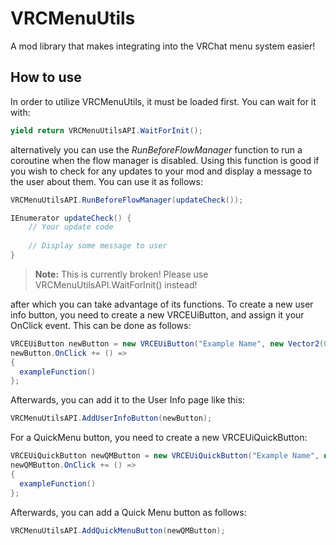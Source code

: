 # VRCMenuUtils
A mod library that makes integrating into the VRChat menu system easier!

## How to use
In order to utilize VRCMenuUtils, it must be loaded first. You can wait for it with:
```csharp
yield return VRCMenuUtilsAPI.WaitForInit();
```
alternatively you can use the *RunBeforeFlowManager* function to run a coroutine when the flow manager is disabled. Using this function is good if you wish to check for any updates to your mod and display a message to the user about them. You can use it as follows:
```csharp
VRCMenuUtilsAPI.RunBeforeFlowManager(updateCheck());

IEnumerator updateCheck() {
	// Your update code
	
	// Display some message to user
}
```
> **Note:** This is currently broken! Please use VRCMenuUtilsAPI.WaitForInit() instead!

after which you can take advantage of its functions.
To create a new user info button, you need to create a new VRCEUiButton, and assign it your OnClick event. This can be done as follows:
```csharp
VRCEUiButton newButton = new VRCEUiButton("Example Name", new Vector2(0f, 0f), "Button Text");
newButton.OnClick += () =>
{
  exampleFunction()
};
```
Afterwards, you can add it to the User Info page like this:
```csharp
VRCMenuUtilsAPI.AddUserInfoButton(newButton);
```
For a QuickMenu button, you need to create a new VRCEUiQuickButton:
```csharp
VRCEUiQuickButton newQMButton = new VRCEUiQuickButton("Example Name", new Vector2(0f, 0f), "Button\nText", "This text will appear in the tooltip of the Quick Menu", null)
newQMButton.OnClick += () =>
{
  exampleFunction()
};
```
Afterwards, you can add a Quick Menu button as follows:
```csharp
VRCMenuUtilsAPI.AddQuickMenuButton(newQMButton);
```
